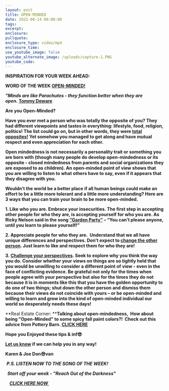 ```yaml
---
layout: post
title: OPEN-MINDED
date: 2022-08-14 00:00:00
tags:
excerpt:
enclosure:
pullquote:
enclosure_type: video/mp4
enclosure_time:
use_youtube_image: false
youtube_alternate_image: /uploads/capture-1.PNG
youtube_code:
---
```

**INSPIRATION FOR YOUR WEEK AHEAD:**

**WORD OF THE WEEK&nbsp;[OPEN-MINDED\!](https://youtu.be/J2Qrm9UB7qY)**

***"Minds are like Parachutes - they function better when they are open.&nbsp;*[Tommy Deware](https://www.answers.com/Q/What_does_the_quote_%27Minds_are_like_parachutes_They_only_function_when_open%27_mean)**

**Are you Open-Minded?**

**Have you ever met a person who was totally the opposite of you? They had different viewpoints and tastes in everything: lifestyle, food, religion, politics\! The list could go on, but in other words, they were&nbsp;[total opposites\!](https://www.powerthesaurus.org/total_opposite/synonyms)&nbsp;Yet somehow you managed to get along and have mutual respect and even appreciation for each other.**

**Open mindedness is not necessarily a personality trait or something you are born with (though many people do develop open-mindedness or its opposite - closed mindedness from parents and social organizations they are exposed to as children). An open-minded point of view shows that you are willing to listen to what others have to say, even if it appears that they disagree with you.**

**Wouldn’t the world be a better place if all human beings could make an effort to be a little more tolerant and a little more understanding? Here are 3 ways that you can train your brain to be more open-minded.**

**1\. Like who you are. Embrace your insecurities. The first step in accepting other people for who they are, is accepting yourself for who you are. As Ricky Nelson said in the song&nbsp;[“Garden Party”](https://www.bing.com/search?q=Ricky+Nelson+garden+party&amp;cvid=dd2a7374b54240739e683a55293da405&amp;aqs=edge..69i57.10743j0j1&amp;pglt=771&amp;FORM=ANNTA1&amp;PC=U531)&nbsp;– “You can’t please anyone, until you learn to please yourself\!”**

**2\. Appreciate people for who they are. &nbsp;Understand that we all have unique differences and perspectives. Don’t expect to&nbsp;[change the other person](https://www.psychologytoday.com/us/blog/inviting-monkey-tea/201603/you-cant-change-someone-else-you-can-do). Just learn to like and respect them for who they are\!**

**3\.&nbsp;[Challenge your perspectives](https://www.lifehack.org/868287/perspective-on-life). Seek to explore why you think the way you do. Consider whether your views on things are so tightly held that you would be unwilling to consider a different point of view - even in the face of conflicting evidence. Be grateful not only for the times when people agree with your perspective but also for the times they do not because it is in moments like this that you have the golden opportunity to do one of two things; shut down the other person and dismiss them because their views do not coincide with yours – or be open-minded and willing to learn and grow into the kind of open-minded individual our world so desperately needs these days\!**

**Real Estate Corner:&nbsp;****Talking about open-mindedness,&nbsp; How about being "Open-Minded" to some spicy fall paint colors?\!&nbsp; Check out this advice from Pottery Barn.&nbsp;[CLICK HERE](https://www.potterybarn.com/pages/features/how-to-choose-paint-colors/?epik=dj0yJnU9bUdqVjh2SnFjdk9iYjFNNERLVi1rbkE5LWFlUElRMEMmcD0wJm49YTdweVZDVTdUS1hQdHRYMUVmVnJvQSZ0PUFBQUFBR0hIMUxj&amp;Kenshoo=_k_8448607f5a03104d0d98028756f7c1a4_k_&amp;cm_ven=NonBrandSearch&amp;cm_cat=MSN&amp;cm_pla=NonBrand_Search_DSA_Bing&amp;cm_ite=potterybarn&amp;msclkid=8448607f5a03104d0d98028756f7c1a4)**

**Hope you Enjoyed these tips & inf😎**

**[Let us know](https://tampabayrealestatevideoblog.com/contact)&nbsp;if we can help you in any way\!&nbsp;**

**Karen & Joe Don😎van&nbsp;**

&nbsp;***P.S. LISTEN NOW TO THE SONG OF THE WEEK\!***

***&nbsp; Start off your week - "Reach Out of the Darkness" &nbsp;***

***&nbsp;&nbsp;******&nbsp;&nbsp;[CLICK HERE NOW&nbsp;](https://youtu.be/YIle499B-o4)&nbsp;&nbsp;***